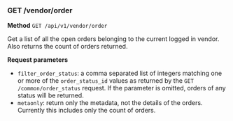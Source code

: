 ### GET /vendor/order ###

**Method** `GET /api/v1/vendor/order`

Get a list of all the open orders belonging to the current logged in vendor. Also returns the count of orders returned.

**Request parameters**

- `filter_order_status`: a comma separated list of integers matching one or more of the `order_status_id` values as returned by the `GET /common/order_status` request. If the parameter is omitted, orders of any status will be returned.
- `metaonly`: return only the metadata, not the details of the orders. Currently this includes only the count of orders.
